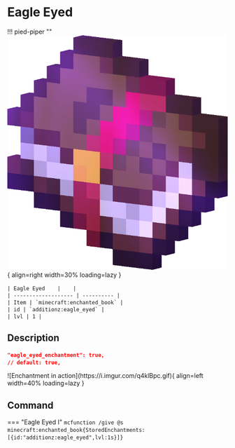 # Eagle Eyed
!!! pied-piper ""
    ![Eagle Eyed](../../../assets/additionz/enchantments/enchanted_book.png){ align=right width=30% loading=lazy }

    | Eagle Eyed    |    |
    | ------------------- | ---------- |
    | Item | `minecraft:enchanted_book` |
    | id | `additionz:eagle_eyed` |
    | lvl | 1 |

## Description

```json
"eagle_eyed_enchantment": true,
// default: true,
```
<div class="result" markdown>
![Enchantment in action](https://i.imgur.com/q4klBpc.gif){ align=left width=40% loading=lazy }
</div>

## Command
=== "Eagle Eyed I"
    ```mcfunction
    /give @s minecraft:enchanted_book{StoredEnchantments:[{id:"additionz:eagle_eyed",lvl:1s}]}
    ```